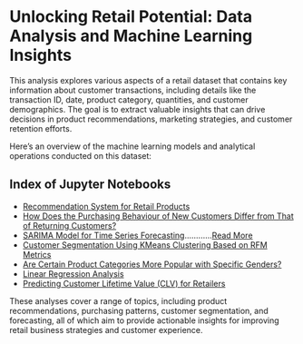 # Unlocking Retail Potential: Data Analysis and Machine Learning Insights

This analysis explores various aspects of a retail dataset that contains key information about customer transactions, including details like the transaction ID, date, product category, quantities, and customer demographics. The goal is to extract valuable insights that can drive decisions in product recommendations, marketing strategies, and customer retention efforts.

Here’s an overview of the machine learning models and analytical operations conducted on this dataset:

## Index of Jupyter Notebooks

- [Recommendation System for Retail Products](ProductRecomendation.ipynb)
- [How Does the Purchasing Behaviour of New Customers Differ from That of Returning Customers?](new_vs_returning-2.ipynb)
- [SARIMA Model for Time Series Forecasting](sarima.ipynb)............[Read More](SARIMA_README.md) 
- [Customer Segmentation Using KMeans Clustering Based on RFM Metrics](RFM%20Metrics.ipynb)
- [Are Certain Product Categories More Popular with Specific Genders?](product_categories_vs_gender.ipynb)
- [Linear Regression Analysis](simple_linear_regression.ipynb)
- [Predicting Customer Lifetime Value (CLV) for Retailers](CLV.ipynb)

These analyses cover a range of topics, including product recommendations, purchasing patterns, customer segmentation, and forecasting, all of which aim to provide actionable insights for improving retail business strategies and customer experience.
